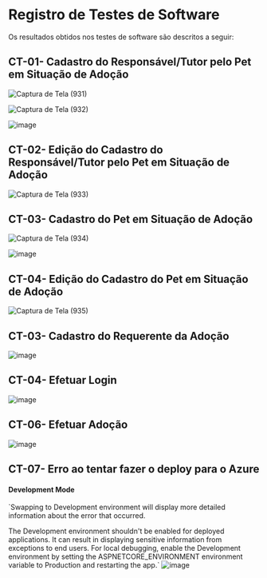 # Registro de Testes de Software

Os resultados obtidos nos testes de software são descritos a seguir:



## CT-01- Cadastro do Responsável/Tutor pelo Pet em Situação de Adoção

![Captura de Tela (931)](https://user-images.githubusercontent.com/117127986/236287765-59bf11c9-a53d-401c-aa5d-8d846c7be3fe.png)

![Captura de Tela (932)](https://user-images.githubusercontent.com/117127986/236287930-770ec2d7-65f6-488b-921d-7da7dc7722dd.png)

![image](https://user-images.githubusercontent.com/95951195/236644885-74ec14ae-00cd-4600-a285-e18092213992.png)



## CT-02- Edição do Cadastro do Responsável/Tutor pelo Pet em Situação de Adoção

![Captura de Tela (933)](https://user-images.githubusercontent.com/117127986/236288009-6ae681a6-a42c-451b-a4fb-aeb20fd8dd39.png)



## CT-03- Cadastro do Pet em Situação de Adoção

![Captura de Tela (934)](https://user-images.githubusercontent.com/117127986/236288632-76e56675-8a68-4bed-a6c8-eb8b51f25540.png)

![image](https://user-images.githubusercontent.com/95951195/236645482-f06f06ac-43d6-4bdb-81ae-5584ad031c4e.png)




## CT-04- Edição do Cadastro do Pet em Situação de Adoção

![Captura de Tela (935)](https://user-images.githubusercontent.com/117127986/236288708-3d464493-2dba-45eb-bbb6-cf37a03304d3.png)



## CT-03- Cadastro do Requerente da Adoção

![image](https://user-images.githubusercontent.com/95951195/236645245-03ae7542-3b9f-4353-a8b4-91ca137f5a1b.png)



## CT-04- Efetuar Login

![image](https://user-images.githubusercontent.com/95951195/236643041-74c48e32-bcda-46c3-ab4d-e6ce19bfba99.png)



## CT-06- Efetuar Adoção

![image](https://user-images.githubusercontent.com/95951195/236646655-09069599-a867-4114-89b6-f905495264ad.png)


## CT-07- Erro ao tentar fazer o deploy para o Azure
#### Development Mode
 `Swapping to Development environment will display more detailed information about the error that occurred.

The Development environment shouldn't be enabled for deployed applications. It can result in displaying sensitive information from exceptions to end users. For local debugging, enable the Development environment by setting the ASPNETCORE_ENVIRONMENT environment variable to Production and restarting the app.`
![image](https://github.com/ICEI-PUC-Minas-PMV-ADS/pmv-ads-2023-1-e2-proj-int-t3-pmv-ads-2023-1-e3-proj-int-t3-time5-pet/assets/95951195/f786c840-f0f9-49de-9986-e8a815c9d62a)




